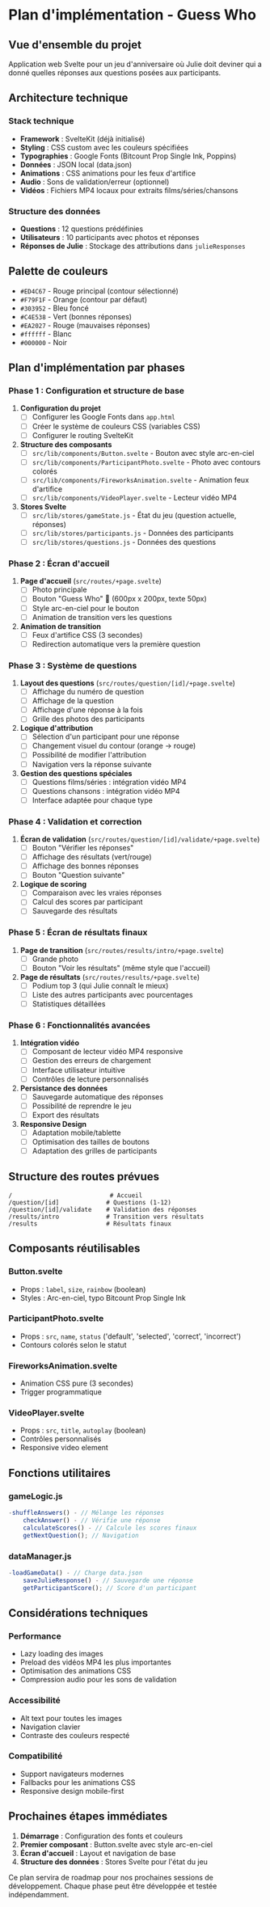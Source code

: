 # Plan d'implémentation - Guess Who

## Vue d'ensemble du projet

Application web Svelte pour un jeu d'anniversaire où Julie doit deviner qui a donné quelles réponses aux questions posées aux participants.

## Architecture technique

### Stack technique

- **Framework** : SvelteKit (déjà initialisé)
- **Styling** : CSS custom avec les couleurs spécifiées
- **Typographies** : Google Fonts (Bitcount Prop Single Ink, Poppins)
- **Données** : JSON local (data.json)
- **Animations** : CSS animations pour les feux d'artifice
- **Audio** : Sons de validation/erreur (optionnel)
- **Vidéos** : Fichiers MP4 locaux pour extraits films/séries/chansons

### Structure des données

- **Questions** : 12 questions prédéfinies
- **Utilisateurs** : 10 participants avec photos et réponses
- **Réponses de Julie** : Stockage des attributions dans `julieResponses`

## Palette de couleurs

- `#ED4C67` - Rouge principal (contour sélectionné)
- `#F79F1F` - Orange (contour par défaut)
- `#303952` - Bleu foncé
- `#C4E538` - Vert (bonnes réponses)
- `#EA2027` - Rouge (mauvaises réponses)
- `#ffffff` - Blanc
- `#000000` - Noir

## Plan d'implémentation par phases

### Phase 1 : Configuration et structure de base

1. **Configuration du projet**
   - [ ] Configurer les Google Fonts dans `app.html`
   - [ ] Créer le système de couleurs CSS (variables CSS)
   - [ ] Configurer le routing SvelteKit

2. **Structure des composants**
   - [ ] `src/lib/components/Button.svelte` - Bouton avec style arc-en-ciel
   - [ ] `src/lib/components/ParticipantPhoto.svelte` - Photo avec contours colorés
   - [ ] `src/lib/components/FireworksAnimation.svelte` - Animation feux d'artifice
   - [ ] `src/lib/components/VideoPlayer.svelte` - Lecteur vidéo MP4

3. **Stores Svelte**
   - [ ] `src/lib/stores/gameState.js` - État du jeu (question actuelle, réponses)
   - [ ] `src/lib/stores/participants.js` - Données des participants
   - [ ] `src/lib/stores/questions.js` - Données des questions

### Phase 2 : Écran d'accueil

1. **Page d'accueil** (`src/routes/+page.svelte`)
   - [ ] Photo principale
   - [ ] Bouton "Guess Who" 🦄 (600px x 200px, texte 50px)
   - [ ] Style arc-en-ciel pour le bouton
   - [ ] Animation de transition vers les questions

2. **Animation de transition**
   - [ ] Feux d'artifice CSS (3 secondes)
   - [ ] Redirection automatique vers la première question

### Phase 3 : Système de questions

1. **Layout des questions** (`src/routes/question/[id]/+page.svelte`)
   - [ ] Affichage du numéro de question
   - [ ] Affichage de la question
   - [ ] Affichage d'une réponse à la fois
   - [ ] Grille des photos des participants

2. **Logique d'attribution**
   - [ ] Sélection d'un participant pour une réponse
   - [ ] Changement visuel du contour (orange → rouge)
   - [ ] Possibilité de modifier l'attribution
   - [ ] Navigation vers la réponse suivante

3. **Gestion des questions spéciales**
   - [ ] Questions films/séries : intégration vidéo MP4
   - [ ] Questions chansons : intégration vidéo MP4
   - [ ] Interface adaptée pour chaque type

### Phase 4 : Validation et correction

1. **Écran de validation** (`src/routes/question/[id]/validate/+page.svelte`)
   - [ ] Bouton "Vérifier les réponses"
   - [ ] Affichage des résultats (vert/rouge)
   - [ ] Affichage des bonnes réponses
   - [ ] Bouton "Question suivante"

2. **Logique de scoring**
   - [ ] Comparaison avec les vraies réponses
   - [ ] Calcul des scores par participant
   - [ ] Sauvegarde des résultats

### Phase 5 : Écran de résultats finaux

1. **Page de transition** (`src/routes/results/intro/+page.svelte`)
   - [ ] Grande photo
   - [ ] Bouton "Voir les résultats" (même style que l'accueil)

2. **Page de résultats** (`src/routes/results/+page.svelte`)
   - [ ] Podium top 3 (qui Julie connaît le mieux)
   - [ ] Liste des autres participants avec pourcentages
   - [ ] Statistiques détaillées

### Phase 6 : Fonctionnalités avancées

1. **Intégration vidéo**
   - [ ] Composant de lecteur vidéo MP4 responsive
   - [ ] Gestion des erreurs de chargement
   - [ ] Interface utilisateur intuitive
   - [ ] Contrôles de lecture personnalisés

2. **Persistance des données**
   - [ ] Sauvegarde automatique des réponses
   - [ ] Possibilité de reprendre le jeu
   - [ ] Export des résultats

3. **Responsive Design**
   - [ ] Adaptation mobile/tablette
   - [ ] Optimisation des tailles de boutons
   - [ ] Adaptation des grilles de participants

## Structure des routes prévues

```
/                           # Accueil
/question/[id]             # Questions (1-12)
/question/[id]/validate    # Validation des réponses
/results/intro             # Transition vers résultats
/results                   # Résultats finaux
```

## Composants réutilisables

### Button.svelte

- Props : `label`, `size`, `rainbow` (boolean)
- Styles : Arc-en-ciel, typo Bitcount Prop Single Ink

### ParticipantPhoto.svelte

- Props : `src`, `name`, `status` ('default', 'selected', 'correct', 'incorrect')
- Contours colorés selon le statut

### FireworksAnimation.svelte

- Animation CSS pure (3 secondes)
- Trigger programmatique

### VideoPlayer.svelte

- Props : `src`, `title`, `autoplay` (boolean)
- Contrôles personnalisés
- Responsive video element

## Fonctions utilitaires

### gameLogic.js

```javascript
-shuffleAnswers() - // Mélange les réponses
	checkAnswer() - // Vérifie une réponse
	calculateScores() - // Calcule les scores finaux
	getNextQuestion(); // Navigation
```

### dataManager.js

```javascript
-loadGameData() - // Charge data.json
	saveJulieResponse() - // Sauvegarde une réponse
	getParticipantScore(); // Score d'un participant
```

## Considérations techniques

### Performance

- Lazy loading des images
- Preload des vidéos MP4 les plus importantes
- Optimisation des animations CSS
- Compression audio pour les sons de validation

### Accessibilité

- Alt text pour toutes les images
- Navigation clavier
- Contraste des couleurs respecté

### Compatibilité

- Support navigateurs modernes
- Fallbacks pour les animations CSS
- Responsive design mobile-first

## Prochaines étapes immédiates

1. **Démarrage** : Configuration des fonts et couleurs
2. **Premier composant** : Button.svelte avec style arc-en-ciel
3. **Écran d'accueil** : Layout et navigation de base
4. **Structure des données** : Stores Svelte pour l'état du jeu

Ce plan servira de roadmap pour nos prochaines sessions de développement. Chaque phase peut être développée et testée indépendamment.

